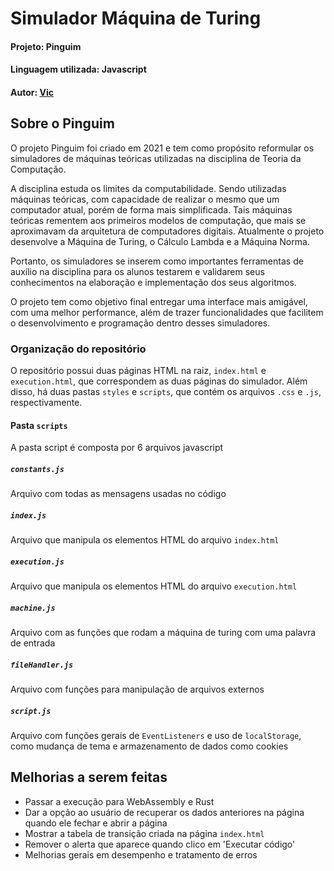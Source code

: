 ﻿# Simulador Máquina de Turing

#### Projeto: Pinguim

#### Linguagem utilizada: Javascript

#### Autor: [Vic](https://github.com/vickyad)

## Sobre o Pinguim

O projeto Pinguim foi criado em 2021 e tem como propósito reformular os simuladores de máquinas teóricas utilizadas na disciplina de Teoria da Computação.

A disciplina estuda os limites da computabilidade. Sendo utilizadas máquinas teóricas, com capacidade de realizar o mesmo que um computador atual, porém de forma mais simplificada. Tais máquinas teóricas rementem aos primeiros modelos de computação, que mais se aproximavam da arquitetura de computadores digitais. Atualmente o projeto desenvolve a Máquina de Turing, o Cálculo Lambda e a Máquina Norma.

Portanto, os simuladores se inserem como importantes ferramentas de auxílio na disciplina para os alunos testarem e validarem seus conhecimentos na elaboração e implementação dos seus algoritmos.

O projeto tem como objetivo final entregar uma interface mais amigável, com uma melhor performance, além de trazer funcionalidades que facilitem o desenvolvimento e programação dentro desses simuladores.

### Organização do repositório

O repositório possui duas páginas HTML na raiz, `index.html` e `execution.html`, que correspondem as duas páginas do simulador. Além disso, há duas pastas `styles` e `scripts`, que contém os arquivos `.css` e `.js`, respectivamente.

#### Pasta `scripts`

A pasta script é composta por 6 arquivos javascript

##### `constants.js`

Arquivo com todas as mensagens usadas no código

##### `index.js`

Arquivo que manipula os elementos HTML do arquivo `index.html`

##### `execution.js`

Arquivo que manipula os elementos HTML do arquivo `execution.html`

##### `machine.js`

Arquivo com as funções que rodam a máquina de turing com uma palavra de entrada

##### `fileHandler.js`

Arquivo com funções para manipulação de arquivos externos

##### `script.js`

Arquivo com funções gerais de `EventListeners` e uso de `localStorage`, como mudança de tema e armazenamento de dados como cookies

## Melhorias a serem feitas

- Passar a execução para WebAssembly e Rust
- Dar a opção ao usuário de recuperar os dados anteriores na página quando ele fechar e abrir a página
- Mostrar a tabela de transição criada na página `index.html`
- Remover o alerta que aparece quando clico em 'Executar código'
- Melhorias gerais em desempenho e tratamento de erros
